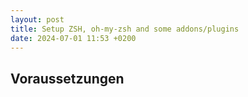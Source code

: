 ```yaml
---
layout: post
title: Setup ZSH, oh-my-zsh and some addons/plugins
date: 2024-07-01 11:53 +0200
---
```


## Voraussetzungen